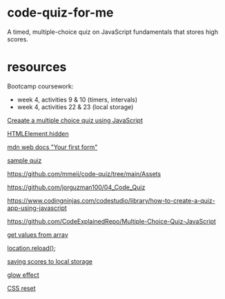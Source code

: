 # code-quiz-for-me
A timed, multiple-choice quiz on JavaScript fundamentals that stores high scores.

# resources
Bootcamp coursework:
- week 4, activities 9 & 10 (timers, intervals)
- week 4, activities 22 & 23 (local storage)

[Creaate a multiple choice quiz using JavaScript](https://www.codeexplained.dev/2018/10/create-multiple-choice-quiz-using-javascript.html)

[HTMLElement.hidden](https://developer.mozilla.org/en-US/docs/Web/API/HTMLElement/hidden)

[mdn web docs "Your first form"](https://developer.mozilla.org/en-US/docs/Learn/Forms/Your_first_form)


[sample quiz](https://codepen.io/boopalan002/pen/yKZVGa)

https://github.com/mmeii/code-quiz/tree/main/Assets

https://github.com/jorguzman100/04_Code_Quiz

https://www.codingninjas.com/codestudio/library/how-to-create-a-quiz-app-using-javascript

https://github.com/CodeExplainedRepo/Multiple-Choice-Quiz-JavaScript



[get values from array](https://www.geeksforgeeks.org/javascript-array-values/)

[location.reload()](https://developer.mozilla.org/en-US/docs/Web/API/Location/reload);

[saving scores to local storage](https://michael-karen.medium.com/how-to-save-high-scores-in-local-storage-7860baca9d68)

[glow effect](https://codersblock.com/blog/creating-glow-effects-with-css/)

[CSS reset](https://meyerweb.com/eric/tools/css/reset/)

